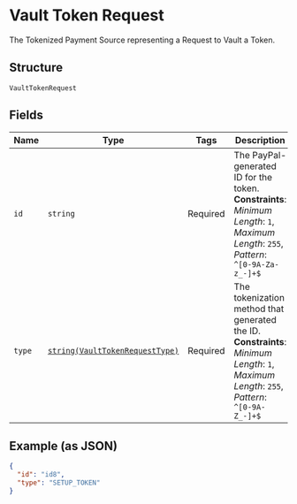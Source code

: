 
# Vault Token Request

The Tokenized Payment Source representing a Request to Vault a Token.

## Structure

`VaultTokenRequest`

## Fields

| Name | Type | Tags | Description | Getter | Setter |
|  --- | --- | --- | --- | --- | --- |
| `id` | `string` | Required | The PayPal-generated ID for the token.<br>**Constraints**: *Minimum Length*: `1`, *Maximum Length*: `255`, *Pattern*: `^[0-9A-Za-z_-]+$` | getId(): string | setId(string id): void |
| `type` | [`string(VaultTokenRequestType)`](../../doc/models/vault-token-request-type.md) | Required | The tokenization method that generated the ID.<br>**Constraints**: *Minimum Length*: `1`, *Maximum Length*: `255`, *Pattern*: `^[0-9A-Z_-]+$` | getType(): string | setType(string type): void |

## Example (as JSON)

```json
{
  "id": "id8",
  "type": "SETUP_TOKEN"
}
```

